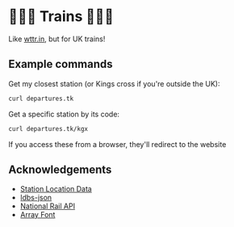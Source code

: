 # 🚂🚂🚂 Trains 🚂🚂🚂

Like [wttr.in](https://wttr.in/), but for UK trains!

## Example commands

Get my closest station (or Kings cross if you're outside the UK):

```sh
curl departures.tk
```

Get a specific station by its code:

```sh
curl departures.tk/kgx
```

If you access these from a browser, they'll redirect to the website


## Acknowledgements

- [Station Location Data](https://github.com/ellcom/UK-Train-Station-Locations)
- [ldbs-json](https://www.npmjs.com/package/ldbs-json)
- [National Rail API](https://www.nationalrail.co.uk/100296.aspx)
- [Array Font](https://www.fontshare.com/fonts/array)
